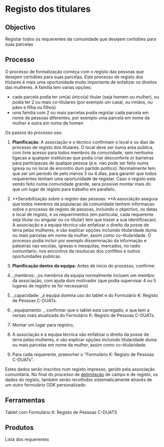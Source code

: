 # Registo dos titulares

## Objectivo

Registar todos os requerentes da comunidade que desejem certidões para suas parcelas

## Processo

O processo de formalização começa com o registo das pessoas que desejem certidões para suas parcelas. Este processo de registo dos titulares é mais uma oportunidade muito importante de enfatizar os direitos das mulheres. A família tem varias opções:

* cada parcela podia ter um\(a\) único\(a\) titular \(seja homem ou mulher\), ou podia ter 2 ou mais co-titulares \(por exemplo um casal, ou irmãos, ou pães e filha ou filhos\)
* uma família com 2 ou mais parcelas podia registar cada parcela em nome de pessoas diferentes, por exemplo uma parcela em nome da mulher e outra em nome de homen

Os passos do processo sao:

1. **Planificação**: A associação e o técnico confirmam o local e os dias de processo de registo dos titulares. O local deve ser numa area publica, com livre acesso para todos membros da comunidade, sem nenhuma ligacao a qualquer instituicao que podia criar desconforte or barreiras para participacao de qualque pessoa \(p.e. nao pode ser feito numa igresa ou no local de encontro dum partido politico\). Normalmente tem que ser um periodo de pelo menos 3 ou 4 dias, para garantir que todos requerentes tenham uma oportunidade de registar. Caso o registo esta sendo feito numa comunidade grande, sera possivel montar mais do que um lugar de registo para trabalho em parallelo.

2. **Sensibilização sobre o registo das pessoas: **A associação asegura que todos membros da populacao da comunidade tenhem informacao sobre o processo de registo de pessoas, incluindo o objectivo, os datas e local de registo, e os requerimentos \(em particular, cada requerente seja titular ou singular ou co-titular\) tem que trazer a sua identificacao\). A associação e a equipa técnica vão enfatizar o direito da posse de terra pelas mulheres, e vão explicar opções incluindo titularidade duma ou mais parcelas em nome da mulher, assim como co-titularidade. O processo podia incluir por exemplo disseminação da informação e palestras nas escolas, igresas e mesquitas, mercados, no radio comunitario, nos encontros da resolucao dos conflitos e outros  oportunidades publicas.

3. **Planificação dentro da equipa:** Antes de inicio do processo, confirme:

4. _membros: _os membros da equipa normalmente incluem um membro da associação, com ajuda dum motivador \(que podia supervisar 4 ou 5 lugares de registro se for necessario\)

5. _capacidade: _a equipa domina uso do tablet e do Formulário K: Registo de Pessoas C-DUATs.

6. _equipamento: _ confirmar que o tablet esta carregado, e que tem a versao mais atualizada do Formulário K: Registo de Pessoas C-DUATs.

7. Montar um lugar para registro,

8. A associação e a equipa técnica vão enfatizar o direito da posse de terra pelas mulheres, e vão explicar opções incluindo titularidade duma ou mais parcelas em nome da mulher, assim como co-titularidade.

9. Para cada requerente, preencher o "Formulário K: Registo de Pessoas C-DUATs".

Estes dados serão inscritos num registo impresso, gerido pela associação comunitária. No final do processo de [delimitação](https://cavateco.gitbooks.io/cavateco-legend-manual/content/v/530ecdb2c486b274615ac19828fbbb1dba277b30/GLOSSARY.html#delimitação) de campo e de registo, os dados do registo, também serão recolhidos sistematicamente através de um outro formulário ODK personalizado.

## Ferramentas

Tablet com Formulário K: Registo de Pessoas C-DUATS

## Produtos

Lista dos requerentes

